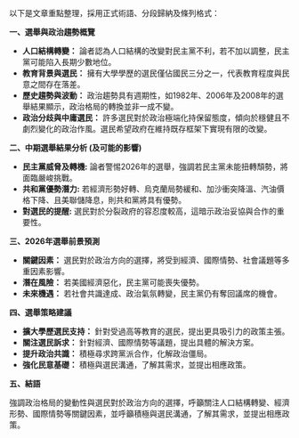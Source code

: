 以下是文章重點整理，採用正式術語、分段歸納及條列格式：

**一、選舉與政治趨勢概覽**

*   **人口結構轉變：** 論者認為人口結構的改變對民主黨不利，若不加以調整，民主黨可能陷入長期少數地位。
*   **教育背景與選民：** 擁有大學學歷的選民僅佔國民三分之一，代表教育程度與民意之間存在落差。
*   **歷史趨勢與波動：** 政治趨勢具有週期性，如1982年、2006年及2008年的選舉結果顯示，政治格局的轉換並非一成不變。
*   **政治分歧與中庸選民：** 許多選民對於政治極端化持保留態度，傾向於穩健且不劇烈變化的政治作風。選民希望政府在維持既存框架下實現有限的改變。

**二、中期選舉結果分析 (及可能的影響)**

*   **民主黨威脅及轉機:** 論者警惕2026年的選舉，強調若民主黨未能扭轉頹勢，將面臨嚴峻挑戰。
*   **共和黨優勢潛力:** 若經濟形勢好轉、烏克蘭局勢緩和、加沙衝突降溫、汽油價格下降、且美聯儲降息，則共和黨將具有優勢。
*   **對選民的提醒:** 選民對於分裂政府的容忍度較高，這暗示政治妥協與合作的重要性。

**三、2026年選舉前景預測**

*   **關鍵因素：** 選民對於政治方向的選擇，將受到經濟、國際情勢、社會議題等多重因素影響。
*   **潛在風險：** 若美國經濟惡化，民主黨可能喪失優勢。
*   **未來機遇：** 若社會共識達成、政治氣氛轉變，民主黨仍有奪回議席的機會。

**四、選舉策略建議**

*   **擴大學歷選民支持：** 針對受過高等教育的選民，提出更具吸引力的政策主張。
*   **關注選民訴求：** 針對經濟、國際情勢等議題，提出具體的解決方案。
*   **提升政治共識：** 積極尋求跨黨派合作，化解政治僵局。
*   **強化民意基礎：** 積極與選民溝通，了解其需求，並提出相應政策。

**五、結語**

強調政治格局的變動性與選民對於政治方向的選擇，呼籲關注人口結構轉變、經濟形勢、國際情勢等關鍵因素，並呼籲積極與選民溝通，了解其需求，並提出相應政策。